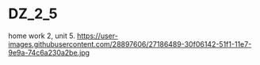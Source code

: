 # DZ_2_5
home work 2, unit 5.
https://user-images.githubusercontent.com/28897606/27186489-30f06142-51f1-11e7-9e9a-74c6a230a2be.jpg
